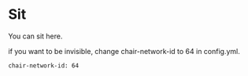 # Sit

You can sit here.

if you want to be invisible, change chair-network-id to 64 in config.yml.

	chair-network-id: 64
